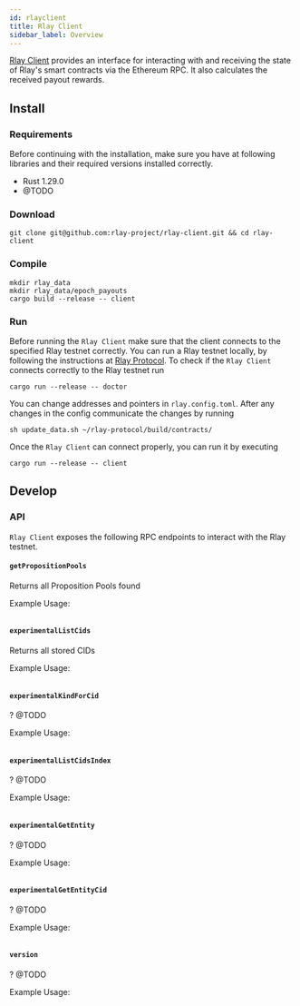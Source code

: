 ```yaml
---
id: rlayclient
title: Rlay Client
sidebar_label: Overview
---
```


[Rlay Client](https://github.com/rlay-project/rlay-client) provides an interface for interacting with and receiving the state of Rlay's smart contracts via the Ethereum RPC. It also calculates the received payout rewards.

## Install

### Requirements

Before continuing with the installation, make sure you have at following libraries and their required versions installed correctly.

- Rust 1.29.0
- @TODO

### Download

```
git clone git@github.com:rlay-project/rlay-client.git && cd rlay-client
```

### Compile

```
mkdir rlay_data
mkdir rlay_data/epoch_payouts
cargo build --release -- client
```

### Run

Before running the `Rlay Client` make sure that the client connects to the specified Rlay testnet correctly. You can run a Rlay testnet locally, by following the instructions at [Rlay Protocol](). To check if the `Rlay Client` connects correctly to the Rlay testnet run

```
cargo run --release -- doctor
```

You can change addresses and pointers in `rlay.config.toml`. After any changes in the config communicate the changes by running

```
sh update_data.sh ~/rlay-protocol/build/contracts/
```

Once the `Rlay Client` can connect properly, you can run it by executing

```
cargo run --release -- client
```

## Develop

### API

`Rlay Client` exposes the following RPC endpoints to interact with the Rlay testnet.

#### `getPropositionPools`

Returns all Proposition Pools found

Example Usage:

```
```

#### `experimentalListCids`

Returns all stored CIDs

Example Usage:

```
```

#### `experimentalKindForCid`

? @TODO

Example Usage:

```
```

#### `experimentalListCidsIndex`

? @TODO

Example Usage:

```
```

#### `experimentalGetEntity`

? @TODO

Example Usage:

```
```

#### `experimentalGetEntityCid`

? @TODO

Example Usage:

```
```

#### `version`

? @TODO

Example Usage:

```
```
